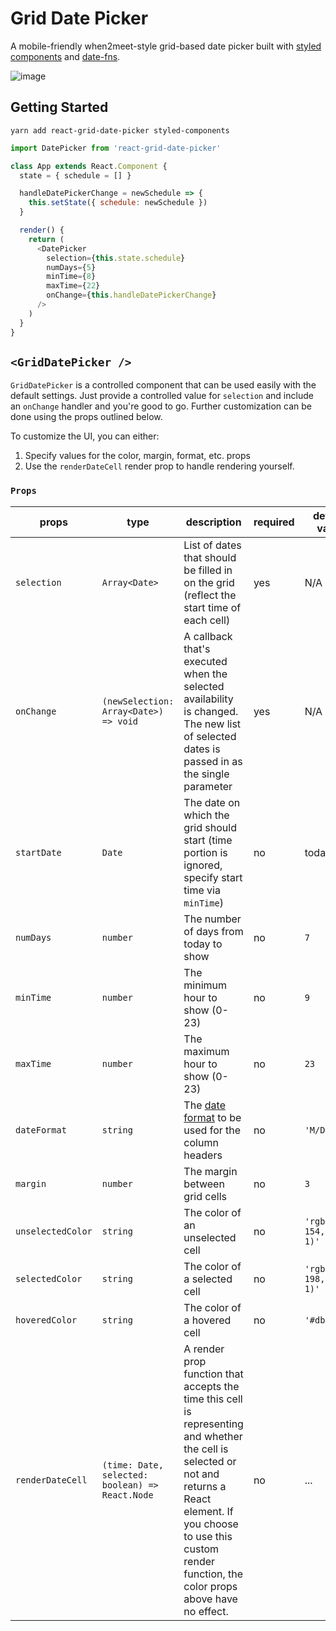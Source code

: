 # Grid Date Picker

A mobile-friendly when2meet-style grid-based date picker built with [styled components](https://github.com/styled-components/styled-components) and [date-fns](https://date-fns.org/).

![image](https://image.ibb.co/jDKJBT/react_grid_date_picker.png)

## Getting Started

```
yarn add react-grid-date-picker styled-components
```

```js
import DatePicker from 'react-grid-date-picker'

class App extends React.Component {
  state = { schedule = [] }

  handleDatePickerChange = newSchedule => {
    this.setState({ schedule: newSchedule })
  }

  render() {
    return (
      <DatePicker
        selection={this.state.schedule}
        numDays={5}
        minTime={8}
        maxTime={22}
        onChange={this.handleDatePickerChange}
      />
    )
  }
}
```

## `<GridDatePicker />`

`GridDatePicker` is a controlled component that can be used easily with the default settings. Just provide a controlled value for `selection` and include an `onChange` handler and you're good to go. Further customization can be done using the props outlined below.

To customize the UI, you can either:
1. Specify values for the color, margin, format, etc. props
2. Use the `renderDateCell` render prop to handle rendering yourself.

### `Props`

| props | type | description |required | default value |
--- | --- | --- | --- | ---
`selection` | `Array<Date>` | List of dates that should be filled in on the grid (reflect the start time of each cell) | yes | N/A
`onChange` | `(newSelection: Array<Date>) => void` | A callback that's executed when the selected availability is changed. The new list of selected dates is passed in as the single parameter | yes | N/A
`startDate` | `Date` | The date on which the grid should start (time portion is ignored, specify start time via `minTime`) | no | today
`numDays` | `number` | The number of days from today to show | no | `7`
`minTime` | `number` | The minimum hour to show (0-23) | no | `9`
`maxTime` | `number` | The maximum hour to show (0-23) | no | `23`
`dateFormat` | `string` | The [date format](https://date-fns.org/v1.29.0/docs/format) to be used for the column headers | no | `'M/D'`
`margin` | `number` | The margin between grid cells | no | `3`
`unselectedColor` | `string` | The color of an unselected cell | no | `'rgba(89, 154, 242, 1)'`
`selectedColor` | `string` | The color of a selected cell | no | `'rgba(162, 198, 248, 1)'`
`hoveredColor` | `string` | The color of a hovered cell | no | `'#dbedff'`
`renderDateCell` | `(time: Date, selected: boolean) => React.Node` | A render prop function that accepts the time this cell is representing and whether the cell is selected or not and returns a React element. If you choose to use this custom render function, the color props above have no effect. | no | ...